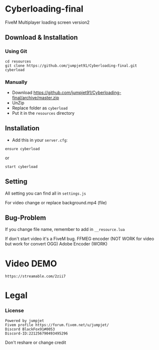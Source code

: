 # Cyberloading-final
FiveM Multiplayer loading screen version2

## Download & Installation

### Using Git
```
cd resources
git clone https://github.com/jumpjet91/Cyberloading-final.git cyberload
```

### Manually
- Download https://github.com/jumpjet91/Cyberloading-final/archive/master.zip
- UnZip
- Replace folder as `cyberload`
- Put it in the `resources` directory

## Installation
- Add this in your `server.cfg`:

```
ensure cyberload
```
or
```
start cyberload
```

## Setting 
All setting you can find all in `settings.js`

For video change or replace background.mp4 (file)

## Bug-Problem 
If you change file name, remember to add in `__resource.lua`

If don't start video it's a FiveM bug. 
FFMEG encoder (NOT WORK for video but work for convert OGG)
Adobe Encoder (WORK)

# Video DEMO
```
https://streamable.com/2zii7
```
# Legal
### License
```
Powered by jumpjet
Fivem profile https://forum.fivem.net/u/jumpjet/
Discord BlackFox91#0053
Discord-ID:221256790493495296
```
Don't reshare or change credit 

